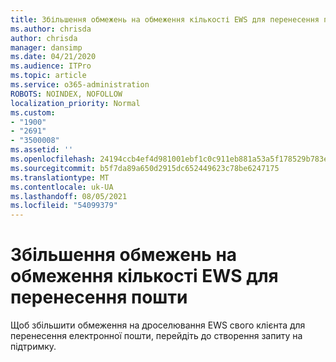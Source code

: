 ```yaml
---
title: Збільшення обмежень на обмеження кількості EWS для перенесення пошти
ms.author: chrisda
author: chrisda
manager: dansimp
ms.date: 04/21/2020
ms.audience: ITPro
ms.topic: article
ms.service: o365-administration
ROBOTS: NOINDEX, NOFOLLOW
localization_priority: Normal
ms.custom:
- "1900"
- "2691"
- "3500008"
ms.assetid: ''
ms.openlocfilehash: 24194ccb4ef4d981001ebf1c0c911eb881a53a5f178529b783ee9114af944e90
ms.sourcegitcommit: b5f7da89a650d2915dc652449623c78be6247175
ms.translationtype: MT
ms.contentlocale: uk-UA
ms.lasthandoff: 08/05/2021
ms.locfileid: "54099379"
---
```

# <a name="increase-ews-throttling-limits-for-mail-migration"></a>Збільшення обмежень на обмеження кількості EWS для перенесення пошти

Щоб збільшити обмеження на дроселювання EWS свого клієнта для перенесення електронної пошти, перейдіть до створення запиту на підтримку.
